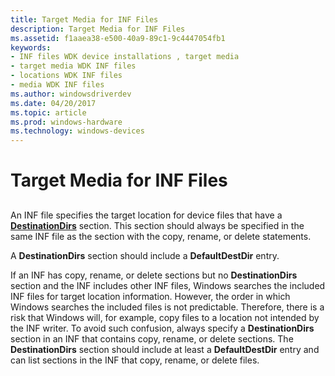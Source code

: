 ```yaml
---
title: Target Media for INF Files
description: Target Media for INF Files
ms.assetid: f1aaea38-e500-40a9-89c1-9c4447054fb1
keywords:
- INF files WDK device installations , target media
- target media WDK INF files
- locations WDK INF files
- media WDK INF files
ms.author: windowsdriverdev
ms.date: 04/20/2017
ms.topic: article
ms.prod: windows-hardware
ms.technology: windows-devices
---
```


# Target Media for INF Files


## <a href="" id="ddk-target-media-for-infs-dg"></a>


An INF file specifies the target location for device files that have a [**DestinationDirs**](inf-destinationdirs-section.md) section. This section should always be specified in the same INF file as the section with the copy, rename, or delete statements.

A **DestinationDirs** section should include a **DefaultDestDir** entry.

If an INF has copy, rename, or delete sections but no **DestinationDirs** section and the INF includes other INF files, Windows searches the included INF files for target location information. However, the order in which Windows searches the included files is not predictable. Therefore, there is a risk that Windows will, for example, copy files to a location not intended by the INF writer. To avoid such confusion, always specify a **DestinationDirs** section in an INF that contains copy, rename, or delete sections. The **DestinationDirs** section should include at least a **DefaultDestDir** entry and can list sections in the INF that copy, rename, or delete files.

 

 





